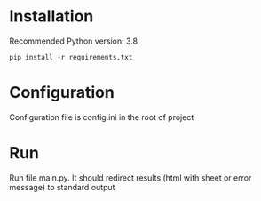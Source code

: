 # Installation

Recommended Python version: 3.8

```
pip install -r requirements.txt
```


# Configuration

Configuration file is config.ini in the root of project


# Run

Run file main.py. It should redirect results (html with sheet or error message) to standard output
